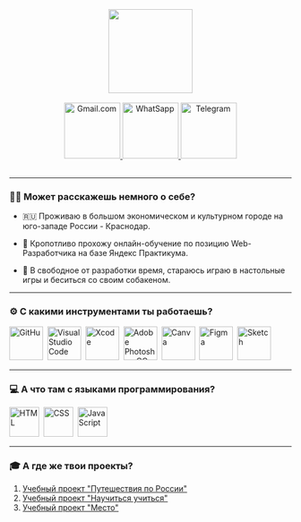 <div id="header" align="center">
  <img src="https://media1.giphy.com/media/lP8xu5t2DLGG045H8F/giphy.gif" width="150"/>
</div>

<br>
<div id="badges" align="center">
  <a href="olegano123@gmail.com">
    <img src="https://i.imgur.com/hilolfv.png" alt="Gmail.com" width="100"/>
  </a>
  <a href="https://wa.me/89788157307">
    <img src="https://i.imgur.com/MIAtTtx.png" alt="WhatSapp" width="100"/>
  </a>
  <a href="t-do.ru/gvardeets96/">
    <img src="https://i.imgur.com/6cG59I1.png" alt="Telegram" width="100"/>
  </a>
</div>
<br>
<div align="center"><img src="https://komarev.com/ghpvc/?username=Olegano123&style=flat-square&color=blue" alt=""/></div>

---

### :man_technologist: Может расскажешь немного о себе?

- :ru: Проживаю в большом экономическом и культурном городе на юго-западе России - Краснодар.

- :pencil: Кропотливо прохожу онлайн-обучение по позицию Web-Разработчика на базе Яндекс Практикума.

- :zany_face: В свободное от разработки время, стараюсь играю в настольные игры и беситься со своим собакеном. 

---
### :gear: C какими инструментами ты работаешь?
<img src="https://i.imgur.com/zeHjCge.png" alt="GitHu" title="GitHub" width="60"/>&nbsp;
<img src="https://i.imgur.com/4f9pZeA.png" alt="Visual Studio Code" title="Visual Studio Code" width="60"/>&nbsp;
<img src="https://i.imgur.com/4pRMEvy.png" alt="Xcode" title="Xcode" width="60"/>&nbsp;
<img src="https://i.imgur.com/0YCOTiP.png" alt="Adobe Photoshop CC" title="Adobe Photoshop CC" width="60"/>&nbsp;
<img src="https://i.imgur.com/auPCjk7.png" alt="Canva" title="Canva" width="60"/>&nbsp;
<img src="https://i.imgur.com/Icabc61.png" alt="Figma" title="Figma" width="60"/>&nbsp;
<img src="https://i.imgur.com/wnRuysp.png" alt="Sketch" title="Sketch" width="60"/>&nbsp;

---

### :computer: А что там с языками программирования?
<img src="https://i.imgur.com/5RgcQ8W.png" alt="HTML" title="HTML" width="53"/>&nbsp;
<img src="https://i.imgur.com/7nRMN0O.png" alt="CSS" title="CSS" width="53"/>&nbsp;
<img src="https://i.imgur.com/ZF7AKY3.png" alt="JavaScript" title="JavaScript" width="53"/>&nbsp;

---

### :mortar_board: А где же твои проекты?
1. [Учебный проект "Путешествия по России"](https://olegano123.github.io/russian-travel/)
2. [Учебный проект "Научиться учиться"](https://olegano123.github.io/how-to-learn-plus/)
3. [Учебный проект "Место"](https://olegano123.github.io/mesto-project/)
